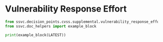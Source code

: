 # Vulnerability Response Effort

```python exec="true" idprefix=""
from ssvc.decision_points.cvss.supplemental.vulnerability_response_effort import LATEST
from ssvc.doc_helpers import example_block

print(example_block(LATEST))
```
